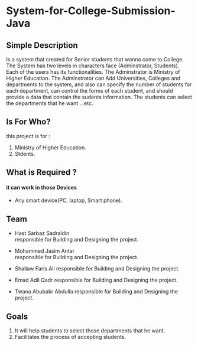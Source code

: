 # System-for-College-Submission-Java

## Simple Description
Is a system that created for Senior students that wanna come to College. The System has two levels in characters face (Adminstrator, Students). Each of the users has its functionalities. The Adminstrator is Ministry of Higher Education. The Adminstrator can Add Universities, Colleges and departments to the system, and also can specify the number of students for each department, can control the forms of each student, and should provide a data that contain the sudents information. The students can select the departments that he want ...etc.

## Is For Who?
this project is for :
  1. Ministry of Higher Education.
  2. Stdents.

## What is Required ?
#### it can work in those Devices
 - Any smart device(PC, laptop, Smart phone).     

## Team
- Hast Sarbaz Sadraldin     
responsible for Building and Designing the project.

- Mohammed Jasim Antar    
responsible for Building and Designing the project.

- Shallaw Faris Ali
responsible for Building and Designing the project.

- Emad Adil Qadr
responsible for Building and Designing the project.

- Twana Abubakr Abdulla
responsible for Building and Designing the project.

## Goals
  1. It will help students to select those departments that he want.
  2. Facilitates the process of accepting students.
